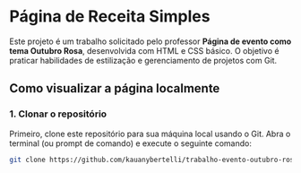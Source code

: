 # Página de Receita Simples

Este projeto é um trabalho solicitado pelo professor **Página de evento como tema Outubro Rosa**, desenvolvida com HTML e CSS básico. O objetivo é praticar habilidades de estilização e gerenciamento de projetos com Git.

## Como visualizar a página localmente

### 1. Clonar o repositório

Primeiro, clone este repositório para sua máquina local usando o Git. Abra o terminal (ou prompt de comando) e execute o seguinte comando:

```bash
git clone https://github.com/kauanybertelli/trabalho-evento-outubro-rosa
